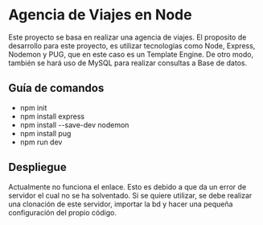 # Agencia de Viajes en Node

Este proyecto se basa en realizar una agencia de viajes. El proposito de desarrollo para este proyecto, es utilizar tecnologías como Node, Express, Nodemon y PUG, que en este caso es un Template Engine. De otro modo, también se hará uso de MySQL para realizar consultas a Base de datos.

## Guía de comandos

- npm init
- npm install express
- npm install --save-dev nodemon
- npm install pug
- npm run dev

## Despliegue

Actualmente no funciona el enlace. Esto es debido a que da un error de servidor el cual no se ha solventado. Si se quiere utilizar, se debe realizar una clonación de este servidor, importar la bd y hacer una pequeña configuración del propio código.
